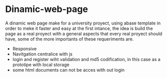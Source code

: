 # Dinamic-web-page

A dinamic web page make for a university proyect, using abase template in order to meke it faster and easy at the first intance, the idea is build the page as a real proyect with a general aspects that every real proyect should have, some of the more importants of these requeriments are.

- Responsive 
- Navitgation centralice with js
- login and register wiht validation and md5 codification, in this case as a prototipe with local storage
- some html documents can not be acces with out login

